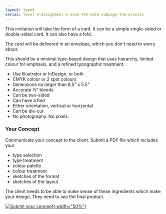 ```yaml
---
layout: type4
serial: level-4-assignment-1-save-the-date-subpage-the-process
---
```

This invitation will take the form of a card. It can be a simple single-sided or double-sided card. It can also have a fold.

The card will be delivered in an envelope, which you don't need to worry about.

This should be a minimal type-based design that uses hierarchy, limited colour for emphasis, and a refined typographic treatment.

<ul class="hasBullets">
	<li>Use Illustrator or InDesign, or both</li>
	<li>CMYK colour or 2 spot colours</li>
	<li>Dimensions no larger than 8.5" x 5.5"</li>
	<li>Accurate ⅛" bleeds</li>
	<li>Can be two-sided</li>
	<li>Can have a fold</li>
	<li>Either orientation, vertical or horizontal</li>
	<li>Can be die-cut</li>
	<li>No photography. No pixels.</li>
</ul>

### Your Concept

Communicate your concept to the client. Submit a PDF file which includes your

<ul class="hasBullets">
	<li>type selection</li>
	<li>type treatment</li>
	<li>colour palette</li>
	<li>colour treatment</li>
	<li>sketches of the format</li>
	<li>sketches of the layout</li>
</ul>

The client needs to be able to make sense of these ingredients which make your design. They need to *see* the final product.

<a href="https://brightspace.algonquincollege.com/d2l/lms/dropbox/user/folder_submit_files.d2l?db=395227&amp;grpid=0&amp;isprv=0&amp;bp=0&amp;ou=411212" title="Submit on BrightSpace" target="_blank">![Submit your concept]({{site.url}}/svg/button-submit-your-concept.svg){:width="50%"}</a>